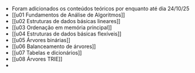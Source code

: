 - Foram adicionados os conteúdos teóricos por enquanto até dia 24/10/25
- [[u01 Fundamentos de Análise de Algoritmos]]
- [[u02 Estruturas de dados básicas lineares]]
- [[u03 Ordenação em memória principal]]
- [[u04 Estruturas de dados básicas flexíveis]]
- [[u05 Árvores binárias]]
- [[u06 Balanceamento de árvores]]
- [[u07 Tabelas e dicionários]]
- [[u08 Árvores TRIE]]
- 